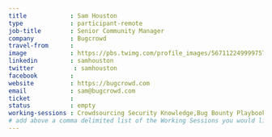 ```yaml
---
title            : Sam Houston
type             : participant-remote
job-title        : Senior Community Manager
company          : Bugcrowd
travel-from      :
image            : https://pbs.twimg.com/profile_images/567112249999757313/AmlTsp30_400x400.jpeg
linkedin         : samhouston
twitter           : samhouston
facebook         :
website          : https://bugcrowd.com
email            : sam@bugcrowd.com
ticket           :
status           : empty
working-sessions : Crowdsourcing Security Knowledge,Bug Bounty Playbook,OWASP Bug Bounty,What Should be Added to the Top 10,Data behind Owasp Top 10 2017,Lessons learned from public bug bounties programmes,Internal Bug Bounties Programmes
# add above a comma delimited list of the Working Sessions you would like to attend (use the session's title)
---
```


<!-- put more details about participant here -->
